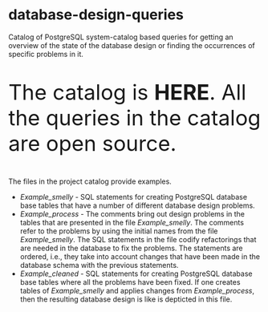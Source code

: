 # database-design-queries
Catalog of PostgreSQL system-catalog based queries for getting an overview of the state of the database design or finding the occurrences of specific problems in it.

<p style="font-size:300%;">The catalog is <b>HERE</b>. All the queries in the catalog are open source.</p>

The files in the project catalog provide examples.

<ul>
<li><i>Example_smelly</i> - SQL statements for creating PostgreSQL database base tables that have a number of different database design problems.
<li><i>Example_process</i> - The comments bring out design problems in the tables that are presented in the file <i>Example_smelly</i>. The comments refer to the problems by using the initial names from the file <i>Example_smelly</i>. The SQL statements in the file codify refactorings that are needed in the database to fix the problems. The statements are ordered, i.e., they take into account changes that have been made in the database schema with the previous statements.
<li><i>Example_cleaned</i> - SQL statements for creating PostgreSQL database base tables where all the problems have been fixed. If one creates tables of <i>Example_smelly</i> and applies changes from <i>Example_process</i>, then the resulting database design is like is depticted in this file.
</ul>
